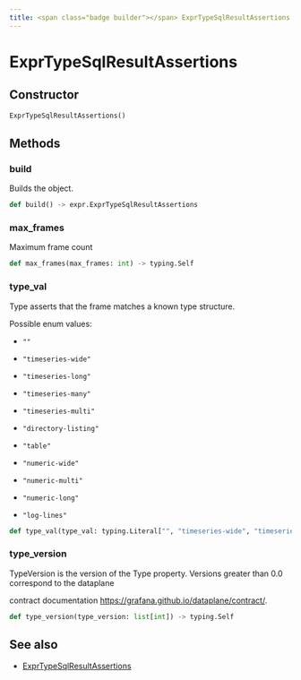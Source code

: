 ```yaml
---
title: <span class="badge builder"></span> ExprTypeSqlResultAssertions
---
```

# <span class="badge builder"></span> ExprTypeSqlResultAssertions

## Constructor

```python
ExprTypeSqlResultAssertions()
```
## Methods

### <span class="badge object-method"></span> build

Builds the object.

```python
def build() -> expr.ExprTypeSqlResultAssertions
```

### <span class="badge object-method"></span> max_frames

Maximum frame count

```python
def max_frames(max_frames: int) -> typing.Self
```

### <span class="badge object-method"></span> type_val

Type asserts that the frame matches a known type structure.

Possible enum values:

 - `""` 

 - `"timeseries-wide"` 

 - `"timeseries-long"` 

 - `"timeseries-many"` 

 - `"timeseries-multi"` 

 - `"directory-listing"` 

 - `"table"` 

 - `"numeric-wide"` 

 - `"numeric-multi"` 

 - `"numeric-long"` 

 - `"log-lines"` 

```python
def type_val(type_val: typing.Literal["", "timeseries-wide", "timeseries-long", "timeseries-many", "timeseries-multi", "directory-listing", "table", "numeric-wide", "numeric-multi", "numeric-long", "log-lines"]) -> typing.Self
```

### <span class="badge object-method"></span> type_version

TypeVersion is the version of the Type property. Versions greater than 0.0 correspond to the dataplane

contract documentation https://grafana.github.io/dataplane/contract/.

```python
def type_version(type_version: list[int]) -> typing.Self
```

## See also

 * <span class="badge object-type-class"></span> [ExprTypeSqlResultAssertions](./object-ExprTypeSqlResultAssertions.md)
